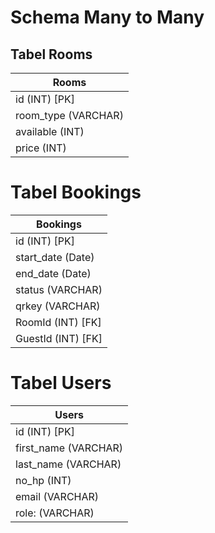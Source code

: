 # Schema Many to Many

## Tabel Rooms
|    Rooms           |
| ------------------ |
| id (INT) [PK]      |
| room_type (VARCHAR)| 
| available (INT)    |
| price (INT)        |


# Tabel Bookings
|    Bookings        |
| ------------------ |
| id (INT) [PK]      |
| start_date (Date)  | 
| end_date (Date)    |
| status (VARCHAR)   |
| qrkey (VARCHAR)    |
| RoomId (INT) [FK]  |
| GuestId (INT) [FK] |

# Tabel Users
|     Users             |
| --------------------- |
| id (INT) [PK]         |
| first_name (VARCHAR)  | 
| last_name (VARCHAR)   |
| no_hp (INT)           |
| email (VARCHAR)       |
| role: (VARCHAR)       |
